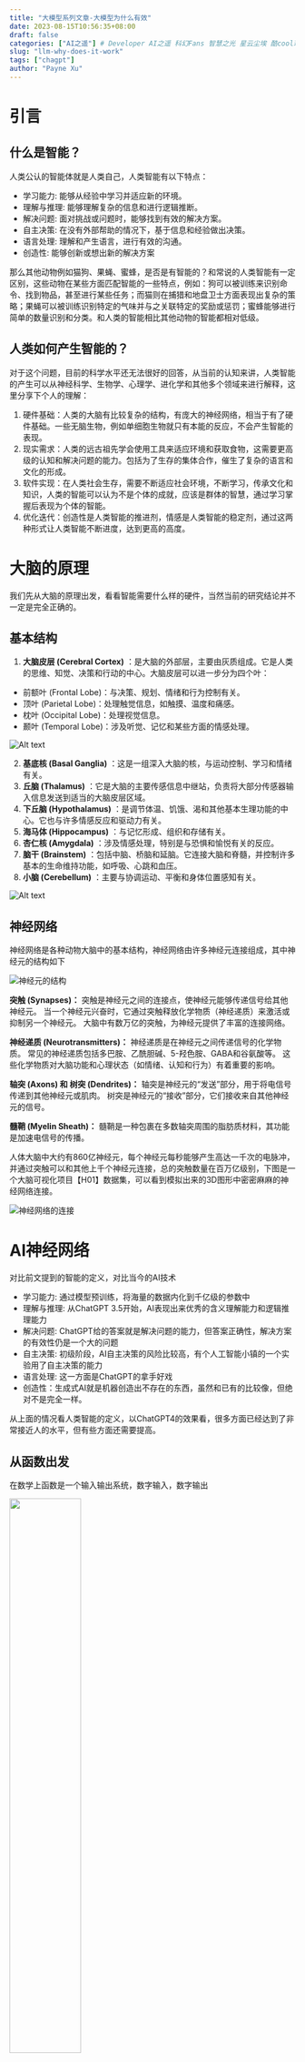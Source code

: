 ```yaml
---
title: "大模型系列文章-大模型为什么有效"
date: 2023-08-15T10:56:35+08:00
draft: false
categories: ["AI之遥"] # Developer AI之遥 科幻Fans 智慧之光 星云尘埃 酷cool玩
slug: "llm-why-does-it-work"
tags: ["chagpt"]
author: "Payne Xu"
---
```

# 引言

## 什么是智能？

人类公认的智能体就是人类自己，人类智能有以下特点：

- 学习能力: 能够从经验中学习并适应新的环境。
- 理解与推理: 能够理解复杂的信息和进行逻辑推断。
- 解决问题: 面对挑战或问题时，能够找到有效的解决方案。
- 自主决策: 在没有外部帮助的情况下，基于信息和经验做出决策。
- 语言处理: 理解和产生语言，进行有效的沟通。
- 创造性: 能够创新或想出新的解决方案

那么其他动物例如猫狗、果蝇、蜜蜂，是否是有智能的？和常说的人类智能有一定区别，这些动物在某些方面匹配智能的一些特点，例如：狗可以被训练来识别命令、找到物品，甚至进行某些任务；而猫则在捕猎和地盘卫士方面表现出复杂的策略；果蝇可以被训练识别特定的气味并与之关联特定的奖励或惩罚；蜜蜂能够进行简单的数量识别和分类。和人类的智能相比其他动物的智能都相对低级。

## 人类如何产生智能的？

对于这个问题，目前的科学水平还无法很好的回答，从当前的认知来讲，人类智能的产生可以从神经科学、生物学、心理学、进化学和其他多个领域来进行解释，这里分享下个人的理解：

1. 硬件基础：人类的大脑有比较复杂的结构，有庞大的神经网络，相当于有了硬件基础。一些无脑生物，例如单细胞生物就只有本能的反应，不会产生智能的表现。
2. 现实需求：人类的远古祖先学会使用工具来适应环境和获取食物，这需要更高级的认知和解决问题的能力。包括为了生存的集体合作，催生了复杂的语言和文化的形成。
3. 软件实现：在人类社会生存，需要不断适应社会环境，不断学习，传承文化和知识，人类的智能可以认为不是个体的成就，应该是群体的智慧，通过学习掌握后表现为个体的智能。
4. 优化迭代：创造性是人类智能的推进剂，情感是人类智能的稳定剂，通过这两种形式让人类智能不断进度，达到更高的高度。

# 大脑的原理

我们先从大脑的原理出发，看看智能需要什么样的硬件，当然当前的研究结论并不一定是完全正确的。

## 基本结构

1. **大脑皮层 (Cerebral Cortex)** ：是大脑的外部层，主要由灰质组成。它是人类的思维、知觉、决策和行动的中心。大脑皮层可以进一步分为四个叶：

* 前额叶 (Frontal Lobe)：与决策、规划、情绪和行为控制有关。
* 顶叶 (Parietal Lobe)：处理触觉信息，如触摸、温度和痛感。
* 枕叶 (Occipital Lobe)：处理视觉信息。
* 颞叶 (Temporal Lobe)：涉及听觉、记忆和某些方面的情感处理。

![Alt text](https://fliaping-blog.oss-rg-china-mainland.aliyuncs.com/storage/2023-08-21/00-12/image-8.png)

2. **基底核 (Basal Ganglia)** ：这是一组深入大脑的核，与运动控制、学习和情绪有关。
3. **丘脑 (Thalamus)** ：它是大脑的主要传感信息中继站，负责将大部分传感器输入信息发送到适当的大脑皮层区域。
4. **下丘脑 (Hypothalamus)** ：是调节体温、饥饿、渴和其他基本生理功能的中心。它也与许多情感反应和驱动力有关。
5. **海马体 (Hippocampus)** ：与记忆形成、组织和存储有关。
6. **杏仁核 (Amygdala)** ：涉及情感处理，特别是与恐惧和愉悦有关的反应。
7. **脑干 (Brainstem)** ：包括中脑、桥脑和延脑。它连接大脑和脊髓，并控制许多基本的生命维持功能，如呼吸、心跳和血压。
8. **小脑 (Cerebellum)** ：主要与协调运动、平衡和身体位置感知有关。

![Alt text](https://fliaping-blog.oss-rg-china-mainland.aliyuncs.com/storage/2023-08-21/00-12/image-9.png)

## 神经网络

神经网络是各种动物大脑中的基本结构，神经网络由许多神经元连接组成，其中神经元的结构如下

![神经元的结构](https://fliaping-blog.oss-rg-china-mainland.aliyuncs.com/storage/2023-08-16/21-49/image-2.png)

**突触 (Synapses)：** 突触是神经元之间的连接点，使神经元能够传递信号给其他神经元。
当一个神经元兴奋时，它通过突触释放化学物质（神经递质）来激活或抑制另一个神经元。
大脑中有数万亿的突触，为神经元提供了丰富的连接网络。

**神经递质 (Neurotransmitters)：** 神经递质是在神经元之间传递信号的化学物质。
常见的神经递质包括多巴胺、乙酰胆碱、5-羟色胺、GABA和谷氨酸等。
这些化学物质对大脑功能和心理状态（如情绪、认知和行为）有着重要的影响。

**轴突 (Axons) 和 树突 (Dendrites)：**
轴突是神经元的“发送”部分，用于将电信号传递到其他神经元或肌肉。
树突是神经元的“接收”部分，它们接收来自其他神经元的信号。

**髓鞘 (Myelin Sheath)：** 髓鞘是一种包裹在多数轴突周围的脂肪质材料，其功能是加速电信号的传播。

人体大脑中大约有860亿神经元，每个神经元每秒能够产生高达一千次的电脉冲，并通过突触可以和其他上千个神经元连接，总的突触数量在百万亿级别，下图是一个大脑可视化项目【H01】数据集，可以看到模拟出来的3D图形中密密麻麻的神经网络连接。

![神经网络的连接](https://fliaping-blog.oss-rg-china-mainland.aliyuncs.com/storage/2023-08-16/21-49/image-1.png)

# AI神经网络

对比前文提到的智能的定义，对比当今的AI技术

- 学习能力: 通过模型预训练，将海量的数据内化到千亿级的参数中
- 理解与推理: 从ChatGPT 3.5开始，AI表现出来优秀的含义理解能力和逻辑推理能力
- 解决问题: ChatGPT给的答案就是解决问题的能力，但答案正确性，解决方案的有效性仍是一个大的问题
- 自主决策: 初级阶段，AI自主决策的风险比较高，有个人工智能小镇的一个实验用了自主决策的能力
- 语言处理: 这一方面是ChatGPT的拿手好戏
- 创造性：生成式AI就是机器创造出不存在的东西，虽然和已有的比较像，但绝对不是完全一样。

从上面的情况看人类智能的定义，以ChatGPT4的效果看，很多方面已经达到了非常接近人的水平，但有些方面还需要提高。

## 从函数出发

在数学上函数是一个输入输出系统，数字输入，数字输出

<img src=https://fliaping-blog.oss-rg-china-mainland.aliyuncs.com/storage/2023-08-16/21-49/image-3.png width=50%>

例如初中学习的三角函数，解方程，这些都是前人已经发现的函数，我们由已知函数函数去求解

<img src=https://fliaping-blog.oss-rg-china-mainland.aliyuncs.com/storage/2023-08-16/21-49/image-4.png width=50%>

如果是我们知道在(x,y)平面坐标系的一系列的点集，求对于(x,y)关系的函数，我们怎么做？高中数学也有类似的题，我们拿点集在二维坐标上标记，然后将点连起来，看跟我们学过的哪个函数比较像，就用这个函数套进来就行了。

![点集到函数](https://fliaping-blog.oss-rg-china-mainland.aliyuncs.com/storage/2023-08-16/21-49/image-5.png)

这时我们做的就是 **函数逼近** ，对于未知的函数f近似已知函数T，即 `f(x)≈T(x)`

但是对于复杂的场景，例如下图，要求我们找到一个函数，输入点坐标，输出点颜色，`f(x,y)=z` x,y是输入，z是输出，这个函数就不是简简单单一个公式就可以表示的，确切说很难找到一个标准的函数去描述它们。

![复杂的分类点集](https://fliaping-blog.oss-rg-china-mainland.aliyuncs.com/storage/2023-08-16/21-49/image-10.png)

再例如我们平时写的代码也是函数，各种函数叠加在一起形成系统，系统整体可以看做一个大函数，函数的定义是将人类的形式逻辑用机器语言表达出来。但是如果让我们写代码识别图片中的小猫，如果还按照形式逻辑来写代码识别，几乎无法实现。

![一只小猫](https://fliaping-blog.oss-rg-china-mainland.aliyuncs.com/storage/2023-08-16/21-49/image-9.png)

## 通用函数逼近器

如果我们有一个目标函数，如图，但我们并不知道这个函数的定义，我们能否有一个通用的方法模拟出该函数？

<img src=https://fliaping-blog.oss-rg-china-mainland.aliyuncs.com/storage/2023-08-16/21-49/image-11.png width=50%>

如果没有在数学领域有深入研究，这个事情还是比较难的，从常识来讲看起来是有一个简单的公式来描述的，但可惜我们不知道，这里用这个曲线只是为了便于说明，那么回到正题如何模拟这样一个函数？f

我们知道一些简单的线性函数，例如 `y=wx+b`，其中w是权重，b是偏置，这两个参数的变化会对应函数图像的变化
![线性函数变化](https://fliaping-blog.oss-rg-china-mainland.aliyuncs.com/storage/2023-08-16/21-49/linear-function-plot.gif)

能否用简单的线性函数模拟呢，我们都会过微积分，也知道分而治之的理念，那么将曲线分割为一段段的直线，就可以近似模拟出来，如下图：

<img src=https://fliaping-blog.oss-rg-china-mainland.aliyuncs.com/storage/2023-08-16/21-49/image-12.png width=50%>

上面的模拟如何用函数表示出来？我们对每一段直线测量两个点，代入 `y=wx+b`就能算出每个直线度的w和b值如下：

<img src=https://fliaping-blog.oss-rg-china-mainland.aliyuncs.com/storage/2023-08-16/21-49/image-13.png width=50%>

如何把分开的函数合并为一个？如果把上面的函数全部画在一个图上，就是六条交叉的直线，要拟合目标函数还需要限定每个函数的左右范围，我们当然可以通过限定x区间使用不同函数方式。

<div>
$$
f(x) = \left \{ \begin{array}{l} 
  N_{0}(x),   x \in \left (r1,r2 \right]\\
  N_{1}(x),   x \in \left (r2,r3 \right]\\
  N_{2}(x),   x \in \left (r3,r4 \right]\\
  N_{3}(x),   x \in \left (r4,r5 \right]\\
  N_{4}(x),   x \in \left (r5,r6 \right]\\
  N_{5}(x),   x \in \left (r6,r7 \right]\\
\end{array}  \right.
$$
</div>

当然这是一种省事的方式，但计算机来解这个题的话，如何计算出每个函数的权重(w)和偏移(b)以及每个函数的作用区间r1...rn?

这里引入神经网络，我们定义一个神经元就是简单的线性函数 `y=wx+b`,神经元计算时就是把输入的x代入，计算出输出y，很多神经元连接在一起，组成一个简单的神经网络，在数学上表示就是把各个神经元的函数通过运算连接起来，这里假设我们已经知道了每个神经元中参数，如果是简单的加减乘除运算，线性函数叠加线性函数依然是线性函数.

![线性函数叠加仍是线性](https://fliaping-blog.oss-rg-china-mainland.aliyuncs.com/storage/2023-08-16/21-49/image-14.png)

为了叠加出非线性函数，可以对每个神经元应用激活函数，激活函数顾名思义可以限定在某些条件下激活，这就可以将神经元从线性函数转变为非线性的，例如常用的ReLU函数，非常简单 $ReLU(x)=MAX(x,0)$ ,叠加之后神经元的函数变为 $N(x)=MAX(wx+b,0)$

![relu-activation-function](https://fliaping-blog.oss-rg-china-mainland.aliyuncs.com/storage/2023-08-16/21-49/relu-activation-function.gif)

这样N个非线性神经元叠加就可以产生非线性的整体函数，通过已知数据集的代入，就可以修改每个神经元的参数，经过非常多尝试后所有的数据集都能匹配这个神经网络，于是这个神经网络就是对已知数据的模拟。

![神经元叠加](https://fliaping-blog.oss-rg-china-mainland.aliyuncs.com/storage/2023-08-16/21-49/neuron-overlay.gif)

前面讨论的神经元比较简单，只有一维变量（一元一次方程），在更复杂的问题中，输入数据是多维的，例如文字、图片、语音，那么多维神经元可以简单表示为

$$
N(x_{1},x_{1},...,x_{n})=w_{1}x_{1}+w_{2}x_{2}+...w_{n}x_{n}+b
$$

## 可视化训练

我们通过可视化的工具[Tensor-Playground](https://playground.tensorflow.org/) 可以自己上手体验下神经网络的学习过程。

![Demo](https://fliaping-blog.oss-rg-china-mainland.aliyuncs.com/storage/2023-08-16/21-49/tensor-playground-capture-2023-7-16.gif)

![palyground-area](https://fliaping-blog.oss-rg-china-mainland.aliyuncs.com/storage/2023-08-16/21-49/image-15.png)

# 人工概率系统

前面从函数出发，用一个简单的数学示例讲了神经网络是通用的函数逼近器。本节主要在应用的角度，看看神经网络如何有效解决实际的问题。

## 概率性与确定性

![Alt text](https://fliaping-blog.oss-rg-china-mainland.aliyuncs.com/storage/2023-08-21/00-12/The_Avengers_Doctor_Fantastic.gif)

### 世界的概率性

整个世界的运行到处都是概率：

**生活中的概率**

人们常常基于不完全或模糊的信息做出决策。

- 当我们决定是否带伞出门时，我们可能会考虑天气预报说有60%的机率下雨。
- 当医生评估治疗效果或药物反应的风险时，他们经常依赖于统计数据和概率。
- 市场经济中的价格波动、股票市场的上升和下降、供需关系等都显示出明显的随机性
- 人类的决策过程，尽管受到许多因素的影响，但往往具有不可预测性，导致某种程度的概率性。

**生物过程的概率**

- 遗传变异是一个基于概率的过程，基因的突变是难以预测的。
- 繁殖、死亡和生存也都受到随机事件的影响，尤其是在动植物群落中。

**基础物理的概率**

- 在微观尺度上，量子力学描述了基本粒子行为的概率性。例如，一个电子的位置不是一个固定的点，而是一个概率分布。这种微观的随机性可以在宏观尺度上累积，并在某些情况下产生可观察的效果。

### 概率中的确定性

概率虽然不能完全100%的预测，但是在更大尺度上，或者更多样本中，概率是相对可预测的

例如：

- 抛一枚硬币，正反面出现的概率是1/2, 那么抛10次有一次正面的概率就非常高(99.9%)
- 当我们对一个粒子进行观测时，观测到一个特定的状态，而这个状态的选择是概率性的，但是对于两个纠缠的量子，当知道其中一个的量子态，另一个的状态一定是确定的。
- 中心极限定理：对于许多随机变量（满足一定的条件），它们的和（或平均值）的分布趋近于正态分布，无论原始分布是什么。

这给了我们在面对大量随机变量时的一种确定性感，科学家从中发现了一些确定性的规律，作为公理、定理、理论。

### 基于概率的AI

AI的发展经历的很多阶段，从最初的理论研究(1956-1980)到规则的专家系统(1980-1987)、然后神经网络的提出(1987-1993)、再到当前主流的统计理论为基础的机器学习（1993-现在）。目前阶段就是以统计学的概率为主要理论，通过概率和分布去预测结果。

从前面函数的例子，当前的AI算法本质就是根据现有数据进行模拟（预训练），近似出一个巨复杂的函数去对新数据进行预测（预测推理）。

预训练阶段的概率性：

- 数据的随机性：训练数据可能包含噪声和不确定性。这种不确定性可能来源于数据收集过程中的误差、测量误差或其他随机因素。
- 参数初始化的随机性：在训练深度学习模型时，参数的初始值通常是随机选择的。这种随机初始化有助于模型的收敛。
- 随机优化算法：例如，随机梯度下降（SGD）是一种常用的优化算法，它在每次迭代中使用一个随机选择的数据子集（或称为mini-batch）来更新模型参数。
- 正则化技术的概率解释：例如，Dropout是一种随机地关闭神经元的技术，以防止过拟合。这种随机性可以从概率的角度进行解释。
- 模型结构的随机性：某些模型，如随机森林，明确地引入了随机性，通过构建多个决策树并随机选择特征来提高模型的泛化能力。

预测阶段的概率性：

- 概率输出：许多机器学习模型，如逻辑回归或某些深度学习模型，为预测结果提供概率输出。例如，一个分类器可能会输出一个输入样本属于某个类别的概率。
- 模型的不确定性：某些模型，如贝叶斯神经网络，可以为其预测提供不确定性估计。这种不确定性可以帮助我们了解模型对其预测的信心。
- 集成方法的概率性：集成方法，如bagging或boosting，结合了多个模型的预测结果。这些方法通常会考虑每个模型的预测概率，并结合它们来提供一个综合的概率预测。

## 频率与分布

### 频率

词袋模型 (Bag-of-Words, BoW) & TF-IDF：BoW 是最简单的表示法之一，将文档表示为单词出现的频数的向量，而TF-IDF（Term Frequency-Inverse Document Frequency）是对 BoW 的一个增强，评估一个词在文档集或语料库中的重要性。两者都忽略了单词的顺序。

### 词嵌入 (Word Embeddings)

词嵌入 (Word Embeddings)：这是由深度学习模型生成的密集向量表示，例如 Word2Vec、GloVe 或 FastText。这些嵌入捕获了单词的语义信息，使得在该空间中语义上相似的单词彼此接近。

![Alt text](https://fliaping-blog.oss-rg-china-mainland.aliyuncs.com/storage/2023-08-21/00-12/words_space.gif)

## 理解与推理

### 理解能力

![Alt text](https://fliaping-blog.oss-rg-china-mainland.aliyuncs.com/storage/2023-08-21/12-16/image-3.png)

![Alt text](https://fliaping-blog.oss-rg-china-mainland.aliyuncs.com/storage/2023-08-21/12-16/image-2.png)

### 推理能力

![Alt text](https://fliaping-blog.oss-rg-china-mainland.aliyuncs.com/storage/2023-08-26/10-04/image-2.png)

ChatGPT，基于GPT系列模型，模拟推理能力的核心机制是基于其训练过程和Transformer架构的特性。以下是几个关键点来解释其模拟推理的方式：

1. 大量训练数据：ChatGPT在训练时接触了大量的文本数据，这些数据包括了各种逻辑推理、论证和结论。因此，当它遇到一个需要逻辑推理的问题时，它可以生成一个回答，这个回答反映了它在训练数据中看到的模式。
2. 注意力机制：GPT模型中的注意力机制使得模型能够“关注”输入文本中的关键部分。这意味着，当提供一个问题和上下文时，模型可以根据上下文和问题的重要性进行权衡，从而生成一个合适的回答。
3. 上下文理解：GPT模型有能力考虑前面的文本来为当前的问题提供答案。这意味着，如果你给它一个逻辑推理的问题，它会考虑问题的上下文来生成一个答案。
4. 统计关联：GPT不是通过真实的逻辑进程来“推理”的。相反，它根据在训练数据中看到的统计关联来生成答案。例如，如果它在训练数据中经常看到两个概念一起出现，当其中一个概念在问题中出现时，它可能会在答案中引用另一个概念。
5. 生成式能力：GPT是一个生成式模型，这意味着它可以生成连贯和结构化的文本。这使得它的答案看起来像是经过逻辑推理的结果，尽管这只是基于模型在数据中学到的模式。

ChatGPT模拟推理能力的方式主要是基于它在大量文本数据中学到的模式和结构，以及它的架构特性，如注意力机制。然而，这种“推理”是基于统计学习和模式匹配的，而不是真正的逻辑推理。例如如下的例子：

![Alt text](https://fliaping-blog.oss-rg-china-mainland.aliyuncs.com/storage/2023-08-26/10-04/image-1.png)

# Transformer与GPT

## GPT预测过程

以GPT模型为例，看它是如何进行文本续写的，这里使用wolfram语言来演示（由于GPT3之后模型比较大，所以用500+M的GPT2模型），当然也有[Python版本的示例](TODO)，不过wolfram语言看起来更简洁些。

![](https://fliaping-blog.oss-rg-china-mainland.aliyuncs.com/storage/2023-08-21/00-12/image.png)

```wolfram
model = NetModel[{"GPT2 Transformer Trained on WebText Data", 
   "Task" -> "LanguageModeling"}]

Row[{Style[Text@"The best thing about AI is its ability to",15],Spacer[10],Dataset[ReverseSort[Association[model["The best thing about AI is its ability to",{"TopProbabilities",5}]]],ItemDisplayFunction->(PercentForm[#,2]&)]}]
```

第一句代码比较简单，就是定义了一个gpt2模型model，第二句比较复杂，不过大部分是展示样式，核心是 `ReverseSort[Association[model["The best thing about AI is its ability to",{"TopProbabilities",5}]]]`, 即下一个最有概率的5个词，按照概率倒序排列。可以看到最有可能的单词 learn的概率最高有4.5%

如果我们一直往前预测，每次都取概率最高的单词
![Alt text](https://fliaping-blog.oss-rg-china-mainland.aliyuncs.com/storage/2023-08-21/00-12/image-1.png)

```wolfram
NestList[StringJoin[#,model[#,"Decision"]]&,"The best thing about AI is its ability to",7]
```

看起来补全的是一个完整的句子，那么按照这种模式继续预测

![Alt text](https://fliaping-blog.oss-rg-china-mainland.aliyuncs.com/storage/2023-08-21/00-12/image-2.png)

```wolfram
StringReplace[Nest[StringJoin[#,model[#,"Decision"]]&,"The best thing about AI is its ability to",100],"\n".. ->" "]
```

> 可以看到按照最大概率去生成文本，几句话之后就开始重复，其实这个现象在开源大模型上也是会出现的，尤其是模型量化后或者训练集中某种语言比例比较少的情况下，非常容易出现重复。例如下图，是在Mac电脑上运行llama.cpp版本的4bit量化模型时的情况。
> ![Alt text](https://fliaping-blog.oss-rg-china-mainland.aliyuncs.com/storage/2023-08-21/00-12/22020d97ae75284d9c74d16e926522ef.png)

但是，如果不是总是选择“顶部”单词，而是有时随机选择“非顶部”单词（“随机性”对应于“温度”0.8）呢？

![Alt text](https://fliaping-blog.oss-rg-china-mainland.aliyuncs.com/storage/2023-08-21/00-12/image-3.png)

```wolfram
NestList[StringJoin[#,model[#,{"RandomSample","Temperature"->.8}]]&,"The best thing about AI is its ability to",7]
```

不过每次执行，预测的内容都不相同，主要原因是引入了随机性

![Alt text](https://fliaping-blog.oss-rg-china-mainland.aliyuncs.com/storage/2023-08-21/00-12/image-4.png)

```wolfram
Table[Nest[StringJoin[#,model[#,{"RandomSample","Temperature"->.8}]]&,"The best thing about AI is its ability to",7],5]
```

那么我们尝试预测更长的文本

![Alt text](https://fliaping-blog.oss-rg-china-mainland.aliyuncs.com/storage/2023-08-21/00-12/image-5.png)

```wolfram
StringReplace[Nest[StringJoin[#,model[#,{"RandomSample","Temperature"->.8}]]&,"The best thing about AI is its ability to",100],"\n".. ->" "]
```

虽然是胡话连篇，前言不搭后语，但都算是完整的句子，并且也没有重复。因为GPT2是2019年完成的最小的模型，所以预测效果并不好。可以尝试用GPT3来看看效果，OpenAI没有开源GPT3，不过有对应的web api，我们可以看下效果：

![Alt text](https://fliaping-blog.oss-rg-china-mainland.aliyuncs.com/storage/2023-08-21/00-12/image-6.png)

用GPT3.5来尝试下，可以看到续写的内容更加合理

![Alt text](https://fliaping-blog.oss-rg-china-mainland.aliyuncs.com/storage/2023-08-21/00-12/image-7.png)

## Transformer

GPT模型基于Transformer。事实上，Transformer自提出之后就被广泛应用并不断扩展。例如DeepMind公司就应用Transformer构建了蛋白质结构预测模型AlphaFold 2，现在Transformer也进入了计算机视觉领域，在许多复杂任务中正慢慢取代卷积神经网络。可以说，Transformer已经成为深度学习和深度神经网络技术进步的最亮眼成果之一。

### seq2seq

序列，指的是文本数据、语音数据、视频数据等一系列具有连续关系的数据。这些数据在这一时刻的内容，往往与前几个时刻的内容相关，同样也会影响着后续时刻的内容。例如翻译任务就是把一种语言的序列转换为另一个语言的序列，聊天机器人就是把问题文字序列转换回答文字序列。

![Alt text](https://fliaping-blog.oss-rg-china-mainland.aliyuncs.com/storage/2023-08-21/12-16/image-1.png)

序列到序列模型一般是由编码器(encoder)和解码器(decoder)组成的。如下图是一张标准的编解码机制结构图，其工作流程可以简单描述为，在编码器侧对输入序列进行编码，生成一个中间的语义编码向量，然后在解码器侧对这个中间向量进行解码，得到目标输出序列。以中译英场景为例，编码器侧对应的输入是一段中文序列，解码器侧对应的输出就是翻译出来的英文序列。

![Alt text](https://fliaping-blog.oss-rg-china-mainland.aliyuncs.com/storage/2023-08-21/12-16/image.png)

### 注意力机制

> 传统的编码器—解码器架构对序列长度有限制，本质原因是它无法体现对一个句子序列中不同词语的关注程度。在不同的自然语言处理任务中，一个句子中的不同部分是有不同含义和重要性的，比如“我喜欢这本书，因为它讲了很多关于养花的知识”这句话：如果对这句话做情感分析，训练的时候明显应该对“喜欢”这个词语进行更多的关注；而如果基于书的内容进行分类，我们应该更关注“养花”这个词。这就涉及我们接下来要谈的注意力机制，这其实是借鉴了人类的注意力思维方式：人类从直觉出发，能利用有限的注意力，从大量信息中快速获取最有价值的信息。

## GPT

GPT能取得当前的效果，以下几方面的优化功不可没。

**上下文相关性 (Contextuality):** GPT对上下文中单词的分布和频率有很好的理解，可以为同一个单词在不同上下文中生成不同的向量。

**位置编码:** Transformer模型引入了位置编码，这允许模型处理序列数据并考虑单词的位置信息。

**自注意力：** 自注意力机制使模型能够对输入序列的不同部分分配不同的注意力权重，从而能更好地捕捉上下文信息，因为单词的上下文在决定其意义时很重要。注意力机制有助于GPT理解词汇的分布式含义

例如：“明天上午苹果举行新品发布会”，“苹果”是可以是一种水果，也可以是苹果公司，根据“发布会”就可以认为这里指“苹果公司”的概率更大。

**大规模语料库训练：** GPT在训练时使用了大量的文本数据。这些数据捕获了自然语言中各种单词和短语的频率和分布。因此，GPT对于高频和低频词汇的使用模式都有很好的感知。

**RLHF机制：**

![alt text](https://fliaping-blog.oss-rg-china-mainland.aliyuncs.com/storage/2024-10-17/21-44/image-3.png)

# AGI是否会产生？

神经网络能够注意到自然界中那些人类未曾注意到的规律。但是，如果我们想解决那些属于数学或计算科学范畴的问题，神经网络是无法做到的，除非它有效地将一个“普通”的计算系统作为“工具”，例如wolfram。

过去有很多任务，包括写作难题，我们认为计算机在某种程度上无法完成。现在我们看到像ChatGPT这样的工具可以完成这些任务，我们突然认为计算机的能力必定变得更强大了，特别是超越了它们已经基本能够做到的事情。但这并不是正确的结论。计算上不可约的过程仍然是计算上不可约的，对于计算机来说仍然是基本困难的。即使计算机可以轻松计算它们的每个步骤。

我们应该得出的结论是，像写作这样的任务，我们之前认为计算机无法做到，而我们人类可以做到，而实际上在某种意义上看起来起来比我们想象的要容易。换句话说，神经网络之所以能够成功地撰写文章，是因为写作文章实际上是一个比我们想象的“更浅层的计算”的问题。从某种意义上讲，人类写文章这样的事情有一个我们人类未意识到的机制，而我们通过神经网络找到了这个隐含的机制。如果你有足够大的神经网络，对于人类能够轻松做到的事情，计算机也能够做到。

关于人类智能的产生，心理学家 Marcus 提出了一个有关「认知」的公式：Cognition=f（a, k ,e），其中 a 代表先天的算法，k 代表先天知识，e 代表经验。小孩子刚出生并没有智慧或认知，但有基因，可以认为是算法a，一些刚生下来就有的生物的本能，暂且认为是先天知识k，之后的所有经历都是训练数据，人从经历中获取到规则，那就是经验e。从某种意义上讲计算机可以模拟人类的历程，产生认知，但这仍然有非常远的路需要走。

# 参考内容

- [What Is ChatGPT Doing … and Why Does It Work?](https://writings.stephenwolfram.com/2023/02/what-is-chatgpt-doing-and-why-does-it-work/)
- [AI有逻辑思维与创造力吗？AI的弱点和发展](https://www.bilibili.com/video/BV1PW4y1p7gX)
- [为什么神经网络可以学习几乎任何东西？](https://www.bilibili.com/video/BV148411c7LQ/)
- [人工神经网络是否模拟了人类大脑？](https://cloud.tencent.com/developer/article/1086037)
- [Tensorflow Playground 讲解](https://juejin.cn/post/6844904200988540942)
- [李沐 - Transformer论文逐段精读【论文精读】](https://www.bilibili.com/video/BV1pu411o7BE)
- [李沐 -  GPT，GPT-2，GPT-3 论文精读【论文精读】](https://www.bilibili.com/video/BV1AF411b7xQ)
- [Sparks of Artificial General Intelligence: Early experiments with GPT-4](https://arxiv.org/abs/2303.12712)
